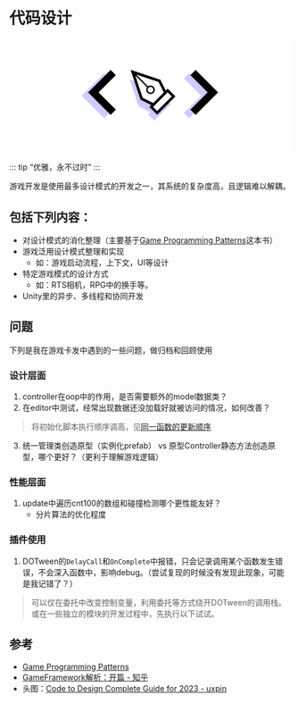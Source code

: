 # 代码设计

<img src="../img/code-design.png">

::: tip
“优雅，永不过时”
:::

游戏开发是使用最多设计模式的开发之一，其系统的复杂度高，且逻辑难以解耦。

## 包括下列内容：

- 对设计模式的消化整理（主要基于[Game Programming Patterns](https://gameprogrammingpatterns.com/)这本书）
- 游戏泛用设计模式整理和实现
    - 如：游戏启动流程，上下文，UI等设计
- 特定游戏模式的设计方式
    - 如：RTS相机，RPG中的换手等。
- Unity里的异步、多线程和协同开发

## 问题

下列是我在游戏卡发中遇到的一些问题，做归档和回顾使用

### 设计层面

1. controller在oop中的作用，是否需要额外的model数据类？
2. 在editor中测试，经常出现数据还没加载好就被访问的情况，如何改善？
> 将初始化脚本执行顺序调高，见[同一函数的更新顺序](../UnityComponent/Lifetime.html#同一函数的更新顺序)

3. 统一管理类创造原型（实例化prefab） vs 原型Controller静态方法创造原型，哪个更好？（更利于理解游戏逻辑）

### 性能层面

1. update中遍历cnt100的数组和碰撞检测哪个更性能友好？
    - 分片算法的优化程度

### 插件使用

1. DOTween的`DelayCall`和`OnComplete`中报错，只会记录调用某个函数发生错误，不会深入函数中，影响debug。（尝试复现的时候没有发现此现象，可能是我记错了？）
> 可以仅在委托中改变控制变量，利用委托等方式绕开DOTween的调用栈。或在一些独立的模块的开发过程中，先执行以下试试。

## 参考
- [Game Programming Patterns](https://gameprogrammingpatterns.com/)
- [GameFramework解析：开篇 - 知乎](https://zhuanlan.zhihu.com/p/426136370)
- 头图：[Code to Design Complete Guide for 2023 - uxpin](https://www.uxpin.com/studio/blog/code-to-design-guide/)